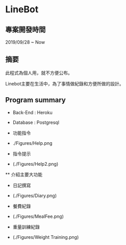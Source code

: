 LineBot
=========

專案開發時間
--------------

2019/09/28 ~ Now

摘要
------

此程式為個人用，就不方便公布。

Linebot主要在生活中，為了事情做紀錄和方便所做的設計。


Program summary
-----------------
* Back-End : Heroku
* Database : Postgresql

* 功能指令
* ./Figures/Help.png

* 指令提示
* (./Figures/Help2.png)

** 介紹主要大功能

* 日記撰寫
* (./Figures/Diary.png)

* 餐費紀錄
* (./Figures/MealFee.png)

* 重量訓練紀錄
* (./Figures/Weight Training.png)
